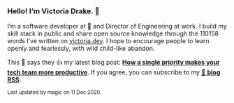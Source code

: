 ### Hello! I’m Victoria Drake. 👋

I’m a software developer at 💜 and Director of Engineering at work. I build my skill stack in public and share open source knowledge through the 110158 words I’ve written on [victoria.dev](https://victoria.dev). I hope to encourage people to learn openly and fearlessly, with wild child-like abandon.

This 🦊 says they 👍 my latest blog post: **[How a single priority makes your tech team more productive](https://victoria.dev/blog/how-a-single-priority-makes-your-tech-team-more-productive/)**. If you agree, you can subscribe to my [📡 **blog RSS**](https://victoria.dev/index.xml).

<sub>Last updated by magic on 11 Dec 2020.</sub>
